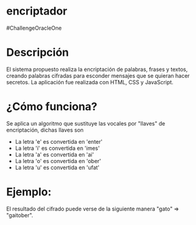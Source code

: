 # encriptador
#ChallengeOracleOne

# Descripción
El sistema propuesto realiza la encriptación de palabras, frases y textos, creando palabras cifradas para esconder mensajes que se quieran hacer secretos.
La aplicación fue realizada con HTML, CSS y JavaScript.

# ¿Cómo funciona?
Se aplica un algoritmo que sustituye las vocales por "llaves" de encriptación, dichas llaves son

- La letra 'e' es convertida en 'enter'
- La letra 'i' es convertida en 'imes'
- La letra 'a' es convertida en 'ai'
- La letra 'o' es convertida en 'ober'
- La letra 'u' es convertida en 'ufat'

# Ejemplo:
El resultado del cifrado puede verse de la siguiente manera "gato" => "gaitober".
